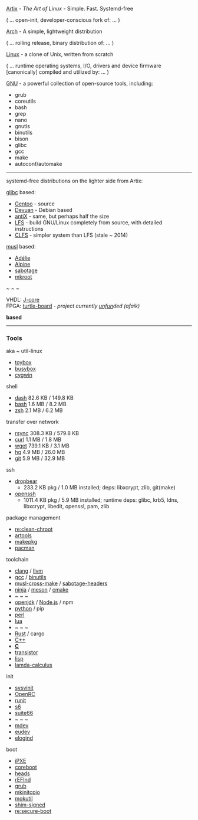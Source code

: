 [Artix](https://artixlinux.org/) - _The Art of Linux_ - Simple. Fast. Systemd-free

( ... open-init, developer-conscious fork of: ... )

[Arch](https://archlinux.org/) - A simple, lightweight distribution

( ... rolling release, binary distribution of: ... )

[Linux](https://www.kernel.org/) - a clone of Unix, written from scratch

( ... runtime operating systems, I/O, drivers and device firmware \[canonically\] compiled and utilized by: ... )

[GNU](https://www.gnu.org/software/software.html) - a powerful collection of open-source tools, including:

* grub
* coreutils
* bash
* grep
* nano
* gnutls
* binutils
* bison
* glibc
* gcc
* make
* autoconf/automake

___

systemd-free distributions on the lighter side from Artix:

[glibc](https://www.gnu.org/software/libc/) based: 
* [Gentoo](https://www.gentoo.org/) - source
* [Devuan](https://www.devuan.org/) - Debian based
* [antiX](https://antixlinux.com/) - same, but perhaps half the size
* [LFS](https://linuxfromscratch.org/lfs/view/stable/) - build GNU/Linux completely from source, with detailed instructions
* [CLFS](http://clfs.org/view/CLFS-3.0.0-SYSVINIT/x86_64-64/) - simpler system than LFS (stale ~ 2014)

[musl](https://git.musl-libc.org/cgit/musl/) based:
* [Adélie](https://git.adelielinux.org/adelie?sort=latest_activity_desc)
* [Alpine](https://alpinelinux.org/)
* [sabotage](https://github.com/sabotage-linux/sabotage)
* [mkroot](https://github.com/landley/mkroot)

~ ~ ~

VHDL: [J-core](https://j-core.org/)<br/>
FPGA: [turtle-board](https://www.cnx-software.com/2017/03/13/turtle-board-is-a-raspberry-pi-2-like-fpga-board-for-j-core-j2-open-source-superh-sh2-soc/) - _project currently [unfun](/img/sadge-king_cookk.png)ded (afaik)_

__based__

___

### Tools

aka ~ util-linux
* [toybox](https://github.com/landley/toybox)
* [busybox](https://www.busybox.net/)
* [cygwin](https://www.cygwin.com/)

shell
* [dash](http://gondor.apana.org.au/~herbert/dash/) 82.6 KB / 149.8 KB
* [bash](https://tiswww.case.edu/php/chet/bash/bashtop.html) 1.6 MB / 8.2 MB
* [zsh](https://www.zsh.org/) 2.1 MB / 6.2 MB

transfer over network
* [rsync](https://rsync.samba.org/) 308.3 KB / 579.8 KB
* [curl](https://curl.se/) 1.1 MB / 1.8 MB
* [wget](https://www.gnu.org/software/wget/) 739.1 KB / 3.1 MB
* [hg](https://www.mercurial-scm.org/) 4.9 MB / 26.0 MB
* [git](https://git-scm.com/) 5.9 MB / 32.9 MB

ssh
* [dropbear](https://matt.ucc.asn.au/dropbear/dropbear.html) 
  * 233.2 KB pkg / 1.0 MB installed; deps: libxcrypt, zlib, git(make)
* [openssh](https://www.openssh.com/) 
  * 1011.4 KB pkg / 5.9 MB installed; runtime deps: glibc, krb5, ldns, libxcrypt, libedit, openssl, pam, zlib 

package management

* [re:clean-chroot](https://wiki.archlinux.org/title/DeveloperWiki:Building_in_a_clean_chroot)
* [artools](https://gitea.artixlinux.org/artix/artools)
* [makepkg](https://wiki.archlinux.org/title/Arch_Build_System)
* [pacman](https://gitlab.archlinux.org/pacman/pacman/)

toolchain
* [clang](https://clang.llvm.org/) / [llvm](https://llvm.org/)
* [gcc](https://www.gnu.org/software/gcc/) / [binutils](https://www.gnu.org/software/binutils/)
* [musl-cross-make](https://github.com/richfelker/musl-cross-make) / [sabotage-headers](https://github.com/sabotage-linux/kernel-headers)
* [ninja](https://ninja-build.org/) / [meson](https://mesonbuild.com/) / [cmake](https://cmake.org/)
* ~ ~ ~
* [openjdk](https://openjdk.java.net/) / [Node.js](https://nodejs.org/en/) / npm
* [python](https://www.python.org/) / pip
* [perl](https://www.perl.org/)
* [lua](https://www.lua.org/)
* ~ ~ ~
* [Rust](https://www.rust-lang.org/) / cargo
* [C++](https://isocpp.org/)
* [__C__](http://www.open-std.org/jtc1/sc22/wg14/)
* [transistor](https://en.wikipedia.org/wiki/Transistor)
* [lisp](https://lisp-lang.org/)
* [lamda-calculus](https://plato.stanford.edu/entries/lambda-calculus/)

init

* [sysvinit](https://wiki.gentoo.org/wiki/Sysvinit)
* [OpenRC](https://wiki.gentoo.org/wiki/OpenRC)
* [runit](http://smarden.org/runit/)
* [s6](https://www.skarnet.org/software/s6-linux-init/)
* [suite66](https://web.obarun.org/software/66/latest/66-init.html)
* ~ ~ ~
* [mdev](https://github.com/slashbeast/mdev-like-a-boss)
* [eudev](https://wiki.gentoo.org/wiki/Eudev)
* [elogind](https://wiki.gentoo.org/wiki/Elogind)

boot
* [iPXE](https://ipxe.org/)
* [coreboot](https://coreboot.org/)
* [heads](https://osresearch.net/)
* [rEFInd](http://www.rodsbooks.com/refind/)
* [grub](https://www.gnu.org/software/grub/)
* [mkinitcpio](https://wiki.archlinux.org/title/Mkinitcpio)
* [mokutil](https://github.com/lcp/mokutil)
* [shim-signed](https://aur.archlinux.org/packages/shim-signed/)
* [re:secure-boot](https://www.rodsbooks.com/efi-bootloaders/secureboot.html)
